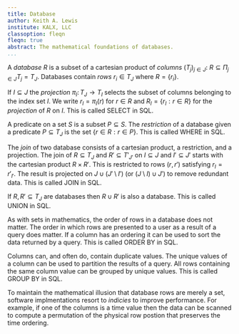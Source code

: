 ```yaml
---
title: Database
author: Keith A. Lewis
institute: KALX, LLC
classoption: fleqn
fleqn: true
abstract: The mathematical foundations of databases.
...
```


A _database_ $R$ is a subset of a cartesian product of _columns_ $(T_j)_{j\in J}$:
$R\subseteq \Pi_{j\in J} T_j = T_J$.
Databases contain _rows_ $r_i\in T_J$ where $R = \{r_i\}$.

If $I\subseteq J$ the _projection_ $\pi_I\colon T_J\to T_I$
selects the subset of columns belonging to the index set $I$.
We write $r_I = \pi_I(r)$ for $r\in R$ and $R_I = \{r_I:r\in R\}$
for the _projection_ of $R$ on $I$. This is called SELECT in SQL.

A predicate on a set $S$ is a subset $P\subseteq S$. The _restriction_
of a database given a predicate $P\subseteq T_J$ is
the set $\{r\in R:r\in P\}$. This is called WHERE in SQL.

The _join_ of two database consists of a cartesian product, a restriction,
and a projection. The join of $R\subseteq T_J$ and $R'\subseteq T'_{J'}$
on $I\subseteq J$ and $I'\subseteq J'$
starts with the cartesian product $R\times R'$. This is restricted
to rows $(r,r')$ satisfying $r_I = r'_{I'}$. The result is
projected on $J\cup (J'\setminus I')$ (or $(J\setminus I)\cup J'$)
to remove redundant data. This is called JOIN in SQL.

If $R,R'\subseteq T_J$ are databases then $R\cup R'$ is also a database.
This is called UNION in SQL.

As with sets in mathematics, the order of rows in a database does not matter.
The order in which rows are presented to a user as a result of a query does matter.
If a column has an ordering it can be used to sort the data returned by a query.
This is called ORDER BY in SQL.

Columns can, and often do, contain duplicate values. The unique values
of a column can be used to partition the results of a query. All rows
containing the same column value can be grouped by unique values. This
is called GROUP BY in SQL.

To maintain the mathematical illusion that database rows are merely a set,
software implmentations resort to _indicies_ to improve performance. For
example, if one of the columns is a time value then the data can be
scanned to compute a permutation of the physical row postion that
preserves the time ordering.

